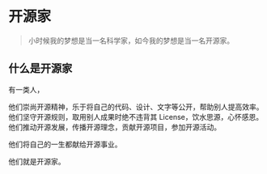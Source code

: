 # 开源家

> 小时候我的梦想是当一名科学家，如今我的梦想是当一名开源家。

## 什么是开源家

有一类人，

他们崇尚开源精神，乐于将自己的代码、设计、文字等公开，帮助别人提高效率。  
他们坚守开源规则，取用别人成果时绝不违背其 License，饮水思源，心怀感恩。  
他们推动开源发展，传播开源理念，贡献开源项目，参加开源活动。

他们将自己的一生都献给开源事业。

他们就是开源家。
